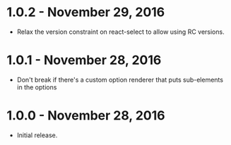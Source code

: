 # 1.0.2 - November 29, 2016

* Relax the version constraint on react-select to allow using RC versions.

# 1.0.1 - November 28, 2016

* Don't break if there's a custom option renderer that puts sub-elements in the options

# 1.0.0 - November 28, 2016

* Initial release.